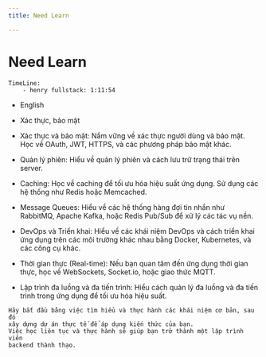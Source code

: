 ```yaml
---
title: Need Learn

---
```


# Need Learn 
```
TimeLine:
    - henry fullstack: 1:11:54
```



- English

- Xác thực, bảo mật
- Xác thực và bảo mật: Nắm vững về xác thực người dùng và bảo mật. Học về OAuth, JWT, HTTPS, và các phương pháp bảo mật khác.
- Quản lý phiên: Hiểu về quản lý phiên và cách lưu trữ trạng thái trên server.
- Caching: Học về caching để tối ưu hóa hiệu suất ứng dụng. Sử dụng các hệ thống như Redis hoặc Memcached.
- Message Queues: Hiểu về các hệ thống hàng đợi tin nhắn như RabbitMQ, Apache Kafka, hoặc Redis Pub/Sub để xử lý các tác vụ nền.
- DevOps và Triển khai: Hiểu về các khái niệm DevOps và cách triển khai ứng dụng trên các môi trường khác nhau bằng Docker, Kubernetes, và các công cụ khác.
- Thời gian thực (Real-time): Nếu bạn quan tâm đến ứng dụng thời gian thực, học về WebSockets, Socket.io, hoặc giao thức MQTT.
- Lập trình đa luồng và đa tiến trình: Hiểu cách quản lý đa luồng và đa tiến trình trong ứng dụng để tối ưu hóa hiệu suất.

```javascript=
Hãy bắt đầu bằng việc tìm hiểu và thực hành các khái niệm cơ bản, sau đó 
xây dựng dự án thực tế để áp dụng kiến thức của bạn. 
Việc học liên tục và thực hành sẽ giúp bạn trở thành một lập trình viên 
backend thành thạo.
```
